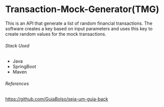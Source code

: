 # Transaction-Mock-Generator(TMG)
This is an API that generate a list of random financial transactions.
The software creates a key based on input parameters and uses this key to create random values for the mock transactions.


###### Stack Used
- Java
- SpringBoot
- Maven


###### References
https://github.com/GuiaBolso/seja-um-guia-back

